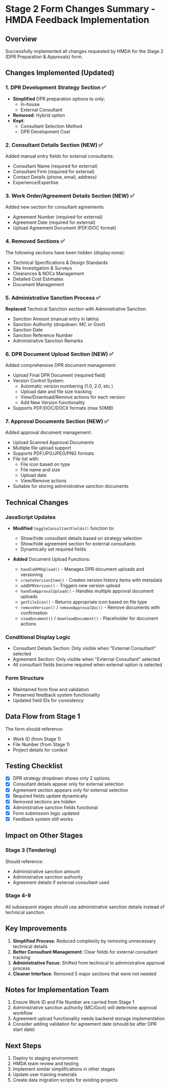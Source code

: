 # Stage 2 Form Changes Summary - HMDA Feedback Implementation

## Overview
Successfully implemented all changes requested by HMDA for the Stage 2 (DPR Preparation & Approvals) form.

## Changes Implemented (Updated)

### 1. DPR Development Strategy Section ✅
- **Simplified** DPR preparation options to only:
  - In-house
  - External Consultant
- **Removed**: Hybrid option
- **Kept**: 
  - Consultant Selection Method
  - DPR Development Cost

### 2. Consultant Details Section (NEW) ✅
Added manual entry fields for external consultants:
- Consultant Name (required for external)
- Consultant Firm (required for external)
- Contact Details (phone, email, address)
- Experience/Expertise

### 3. Work Order/Agreement Details Section (NEW) ✅
Added new section for consultant agreements:
- Agreement Number (required for external)
- Agreement Date (required for external)
- Upload Agreement Document (PDF/DOC format)

### 4. Removed Sections ✅
The following sections have been hidden (display:none):
- Technical Specifications & Design Standards
- Site Investigation & Surveys
- Clearances & NOCs Management
- Detailed Cost Estimates
- Document Management

### 5. Administrative Sanction Process ✅
**Replaced** Technical Sanction section with Administrative Sanction:
- Sanction Amount (manual entry in lakhs)
- Sanction Authority (dropdown: MC or Govt)
- Sanction Date
- Sanction Reference Number
- Administrative Sanction Remarks

### 6. DPR Document Upload Section (NEW) ✅
Added comprehensive DPR document management:
- Upload Final DPR Document (required field)
- Version Control System:
  - Automatic version numbering (1.0, 2.0, etc.)
  - Upload date and file size tracking
  - View/Download/Remove actions for each version
  - Add New Version functionality
- Supports PDF/DOC/DOCX formats (max 50MB)

### 7. Approval Documents Section (NEW) ✅
Added approval document management:
- Upload Scanned Approval Documents
- Multiple file upload support
- Supports PDF/JPG/JPEG/PNG formats
- File list with:
  - File icon based on type
  - File name and size
  - Upload date
  - View/Remove actions
- Suitable for storing administrative sanction documents

## Technical Changes

### JavaScript Updates
- **Modified** `toggleConsultantFields()` function to:
  - Show/hide consultant details based on strategy selection
  - Show/hide agreement section for external consultants
  - Dynamically set required fields

- **Added** Document Upload Functions:
  - `handleDPRUpload()` - Manages DPR document uploads and versioning
  - `createVersionItem()` - Creates version history items with metadata
  - `addDPRVersion()` - Triggers new version upload
  - `handleApprovalUpload()` - Handles multiple approval document uploads
  - `getFileIcon()` - Returns appropriate icon based on file type
  - `removeVersion()` / `removeApprovalDoc()` - Remove documents with confirmation
  - `viewDocument()` / `downloadDocument()` - Placeholder for document actions

### Conditional Display Logic
- Consultant Details Section: Only visible when "External Consultant" selected
- Agreement Section: Only visible when "External Consultant" selected
- All consultant fields become required when external option is selected

### Form Structure
- Maintained form flow and validation
- Preserved feedback system functionality
- Updated field IDs for consistency

## Data Flow from Stage 1
The form should reference:
- Work ID (from Stage 1)
- File Number (from Stage 1)
- Project details for context

## Testing Checklist
- [x] DPR strategy dropdown shows only 2 options
- [x] Consultant details appear only for external selection
- [x] Agreement section appears only for external selection
- [x] Required fields update dynamically
- [x] Removed sections are hidden
- [x] Administrative sanction fields functional
- [x] Form submission logic updated
- [x] Feedback system still works

## Impact on Other Stages

### Stage 3 (Tendering)
Should reference:
- Administrative sanction amount
- Administrative sanction authority
- Agreement details if external consultant used

### Stage 4-9
All subsequent stages should use administrative sanction details instead of technical sanction.

## Key Improvements
1. **Simplified Process**: Reduced complexity by removing unnecessary technical details
2. **Better Consultant Management**: Clear fields for external consultant tracking
3. **Administrative Focus**: Shifted from technical to administrative approval process
4. **Cleaner Interface**: Removed 5 major sections that were not needed

## Notes for Implementation Team
1. Ensure Work ID and File Number are carried from Stage 1
2. Administrative sanction authority (MC/Govt) will determine approval workflow
3. Agreement upload functionality needs backend storage implementation
4. Consider adding validation for agreement date (should be after DPR start date)

## Next Steps
1. Deploy to staging environment
2. HMDA team review and testing
3. Implement similar simplifications in other stages
4. Update user training materials
5. Create data migration scripts for existing projects